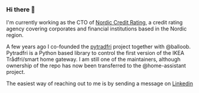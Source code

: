 ### Hi there 👋

I'm currently working as the CTO of [Nordic Credit Rating](https://nordiccreditrating.com), a credit rating agency covering corporates and financial institutions based in the Nordic region.

A few years ago I co-founded the [pytradfri](https://github.com/home-assistant-libs/pytradfri) project together with @balloob. Pytradfri is a Python based library to control the first version of the IKEA Trådfri/smart home gateway. I am still one of the maintainers, although ownership of the repo has now been transferred to the @home-assistant project.

The easiest way of reaching out to me is by sending a message on [Linkedin](https://www.linkedin.com/in/patriklindgren/)

